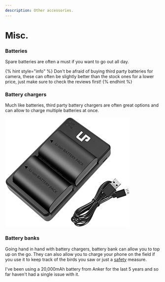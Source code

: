 ```yaml
---
description: Other accessories.
---
```


# Misc.

### Batteries

Spare batteries are often a must if you want to go out all day. 

{% hint style="info" %}
Don't be afraid of buying third party batteries for camera, these can often be slightly better than the stock ones for a lower price, just make sure to check the reviews first!
{% endhint %}

### Battery chargers

Much like batteries, third party battery chargers are often great options and can allow to charge multiple batteries at once.

![Dual battery charger](../.gitbook/assets/charger.jpg)

### Battery banks

Going hand in hand with battery chargers, battery bank can allow you to top up on the go. They can also allow you to charge your phone on the field if you use it to keep track of the birds you saw or just a [safety](../preparation/safety.md) measure.

I've been using a 20,000mAh battery from Anker for the last 5 years and so far haven't had a single issue with it.


